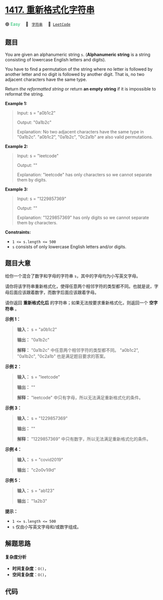 # [1417. 重新格式化字符串](https://leetcode.com/problems/reformat-the-string)

🟢 <font color=#15bd66>Easy</font>&emsp; 🔖&ensp; [`字符串`](/outline/tag/string.md)&emsp; 🔗&ensp;[`LeetCode`](https://leetcode.com/problems/reformat-the-string)

## 题目

You are given an alphanumeric string `s`. (**Alphanumeric string** is a string
consisting of lowercase English letters and digits).

You have to find a permutation of the string where no letter is followed by
another letter and no digit is followed by another digit. That is, no two
adjacent characters have the same type.

Return _the reformatted string_ or return **an empty string** if it is
impossible to reformat the string.



**Example 1:**

> Input: s = "a0b1c2"
> 
> Output: "0a1b2c"
> 
> Explanation: No two adjacent characters have the same type in "0a1b2c". "a0b1c2", "0a1b2c", "0c2a1b" are also valid permutations.

**Example 2:**

> Input: s = "leetcode"
> 
> Output: ""
> 
> Explanation: "leetcode" has only characters so we cannot separate them by digits.

**Example 3:**

> Input: s = "1229857369"
> 
> Output: ""
> 
> Explanation: "1229857369" has only digits so we cannot separate them by characters.

**Constraints:**

  * `1 <= s.length <= 500`
  * `s` consists of only lowercase English letters and/or digits.


## 题目大意

给你一个混合了数字和字母的字符串 `s`，其中的字母均为小写英文字母。

请你将该字符串重新格式化，使得任意两个相邻字符的类型都不同。也就是说，字母后面应该跟着数字，而数字后面应该跟着字母。

请你返回 **重新格式化后** 的字符串；如果无法按要求重新格式化，则返回一个 **空字符串** 。



**示例 1：**

> 
> 
> 
> 
> 
> **输入：** s = "a0b1c2"
> 
> **输出：** "0a1b2c"
> 
> **解释：** "0a1b2c" 中任意两个相邻字符的类型都不同。 "a0b1c2", "0a1b2c", "0c2a1b" 也是满足题目要求的答案。
> 
> 

**示例 2：**

> 
> 
> 
> 
> 
> **输入：** s = "leetcode"
> 
> **输出：** ""
> 
> **解释：** "leetcode" 中只有字母，所以无法满足重新格式化的条件。
> 
> 

**示例 3：**

> 
> 
> 
> 
> 
> **输入：** s = "1229857369"
> 
> **输出：** ""
> 
> **解释：** "1229857369" 中只有数字，所以无法满足重新格式化的条件。
> 
> 

**示例 4：**

> 
> 
> 
> 
> 
> **输入：** s = "covid2019"
> 
> **输出：** "c2o0v1i9d"
> 
> 

**示例 5：**

> 
> 
> 
> 
> 
> **输入：** s = "ab123"
> 
> **输出：** "1a2b3"
> 
> 



**提示：**

  * `1 <= s.length <= 500`
  * `s` 仅由小写英文字母和/或数字组成。


## 解题思路

#### 复杂度分析

- **时间复杂度**：`O()`，
- **空间复杂度**：`O()`，

## 代码

```javascript

```
